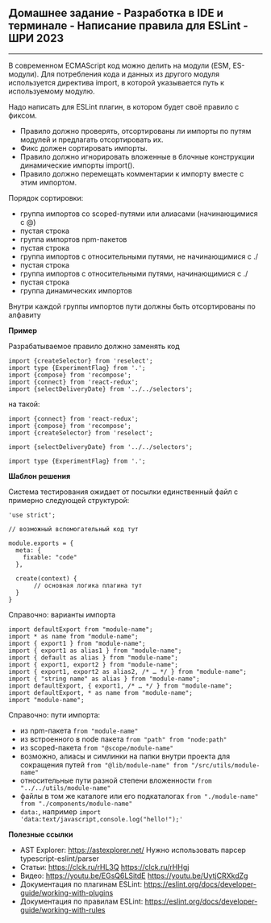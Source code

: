 ## Домашнее задание - Разработка в IDE и терминале - Написание правила для ESLint - ШРИ 2023

---

В современном ECMAScript код можно делить на модули (ESM, ES-модули). Для потребления кода и данных из другого модуля используется директива import, в которой указывается путь к используемому модулю.

Надо написать для ESLint плагин, в котором будет своё правило с фиксом.

-  Правило должно проверять, отсортированы ли импорты по путям модулей и предлагать отсортировать их.
-  Фикс должен сортировать импорты.
-  Правило должно игнорировать вложенные в блочные конструкции динамические импорты import().
-  Правило должно перемещать комментарии к импорту вместе с этим импортом.

Порядок сортировки:

-  группа импортов со scoped-путями или алиасами (начинающимися с @)
-  пустая строка
-  группа импортов npm-пакетов
-  пустая строка
-  группа импортов с относительными путями, не начинающимися с ./
-  пустая строка
-  группа импортов с относительными путями, начинающимися с ./
-  пустая строка
-  группа динамических импортов

Внутри каждой группы импортов пути должны быть отсортированы по алфавиту

**Пример**

Разрабатываемое правило должно заменять код

```
import {createSelector} from 'reselect';
import type {ExperimentFlag} from '.';
import {compose} from 'recompose';
import {connect} from 'react-redux';
import {selectDeliveryDate} from '../../selectors';
```

на такой:

```
import {connect} from 'react-redux';
import {compose} from 'recompose';
import {createSelector} from 'reselect';

import {selectDeliveryDate} from '../../selectors';

import type {ExperimentFlag} from '.';
```

**Шаблон решения**

Система тестирования ожидает от посылки единственный файл с примерно следующей структурой:

```
'use strict';

// возможный вспомогательный код тут

module.exports = {
  meta: {
    fixable: "code"
  },

  create(context) {
       // основная логика плагина тут
  }
}
```

Справочно: варианты импорта

```
import defaultExport from "module-name";
import * as name from "module-name";
import { export1 } from "module-name";
import { export1 as alias1 } from "module-name";
import { default as alias } from "module-name";
import { export1, export2 } from "module-name";
import { export1, export2 as alias2, /* … */ } from "module-name";
import { "string name" as alias } from "module-name";
import defaultExport, { export1, /* … */ } from "module-name";
import defaultExport, * as name from "module-name";
import "module-name";
```

Справочно: пути импорта:

-  из npm-пакета `from "module-name"`
-  из встроенного в node пакета `from "path" from "node:path"`
-  из scoped-пакета `from "@scope/module-name"`
-  возможно, алиасы и симлинки на папки внутри проекта для сокращения путей `from "@lib/module-name" from "/src/utils/module-name"`
-  относительные пути разной степени вложенности `from "../../utils/module-name"`
-  файлы в том же каталоге или его подкаталогах `from "./module-name" from "./components/module-name"`
-  `data:`, например `import 'data:text/javascript,console.log("hello!");'`

**Полезные ссылки**

-  AST Explorer: https://astexplorer.net/ Нужно использовать парсер typescript-eslint/parser
-  Статьи: https://clck.ru/rHL3Q https://clck.ru/rHHgj
-  Видео: https://youtu.be/EGsQ6LSitdE https://youtu.be/UytjCRXkdZg
-  Документация по плагинам ESLint: https://eslint.org/docs/developer-guide/working-with-plugins
-  Документация по правилам ESLint: https://eslint.org/docs/developer-guide/working-with-rules

